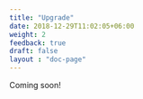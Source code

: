 ```yaml
---
title: "Upgrade"
date: 2018-12-29T11:02:05+06:00
weight: 2
feedback: true
draft: false
layout : "doc-page"
---
```


Coming soon!
